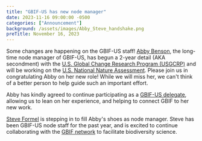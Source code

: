 ```yaml
---
title: "GBIF-US has new node manager" 
date: 2023-11-16 09:00:00 -0500 
categories: ["Announcement"] 
background: /assets/images/Abby_Steve_handshake.png
preTitle: November 16, 2023
---
```


Some changes are happening on the GBIF-US staff! [Abby Benson](https://www.usgs.gov/staff-profiles/abby-benson), the long-time node manager of GBIF-US, has begun a 2-year detail (AKA secondment) with the [U.S. Global Change Research Program (USGCRP)](https://www.globalchange.gov/) and will be working on the [U.S. National Nature Assessment](https://www.globalchange.gov/our-work/national-nature-assessment). Please join us in congratulating Abby on her new role! While we will miss her, we can't think of a better person to help guide such an important effort.  

Abby has kindly agreed to continue participating as a [GBIF-US delegate](https://www.gbif.org/country/US/summary), allowing us to lean on her experience, and helping to connect GBIF to her new work.

[Steve Formel](https://www.usgs.gov/staff-profiles/stephen-k-formel) is stepping in to fill Abby's shoes as node manager.  Steve has been GBIF-US node staff for the past year, and is excited to continue collaborating with the [GBIF network](https://www.gbif.org/what-is-gbif) to facilitate biodiversity science.

